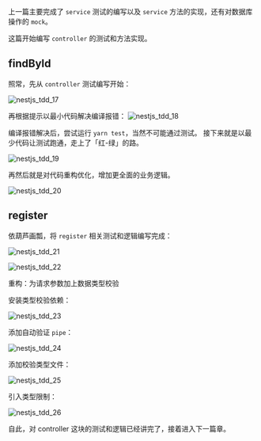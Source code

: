 上一篇主要完成了 `service` 测试的编写以及 `service` 方法的实现，还有对数据库操作的 `mock`。

这篇开始编写 `controller` 的测试和方法实现。

## findById

照常，先从 `controller` 测试编写开始：

![nestjs_tdd_17](https://youyas-cos-1254423828.cos.ap-guangzhou.myqcloud.com/images/nestjs_tdd_17.png)

再根据提示以最小代码解决编译报错：
![nestjs_tdd_18](https://youyas-cos-1254423828.cos.ap-guangzhou.myqcloud.com/images/nestjs_tdd_18.png)

编译报错解决后，尝试运行 `yarn test`，当然不可能通过测试。
接下来就是以最少代码让测试跑通，走上了「红-绿」的路。

![nestjs_tdd_19](https://youyas-cos-1254423828.cos.ap-guangzhou.myqcloud.com/images/nestjs_tdd_19.png)

再然后就是对代码重构优化，增加更全面的业务逻辑。

![nestjs_tdd_20](https://youyas-cos-1254423828.cos.ap-guangzhou.myqcloud.com/images/nestjs_tdd_20.png)

## register

依葫芦画瓢，将 `register` 相关测试和逻辑编写完成：

![nestjs_tdd_21](https://youyas-cos-1254423828.cos.ap-guangzhou.myqcloud.com/images/nestjs_tdd_21.png)

![nestjs_tdd_22](https://youyas-cos-1254423828.cos.ap-guangzhou.myqcloud.com/images/nestjs_tdd_22.png)

重构：为请求参数加上数据类型校验

安装类型校验依赖：

![nestjs_tdd_23](https://youyas-cos-1254423828.cos.ap-guangzhou.myqcloud.com/images/nestjs_tdd_23.png)

添加自动验证 `pipe`：

![nestjs_tdd_24](https://youyas-cos-1254423828.cos.ap-guangzhou.myqcloud.com/images/nestjs_tdd_24.png)

添加校验类型文件：

![nestjs_tdd_25](https://youyas-cos-1254423828.cos.ap-guangzhou.myqcloud.com/images/nestjs_tdd_25.png)

引入类型限制：

![nestjs_tdd_26](https://youyas-cos-1254423828.cos.ap-guangzhou.myqcloud.com/images/nestjs_tdd_26.png)

自此，对 controller 这块的测试和逻辑已经讲完了，接着进入下一篇章。

